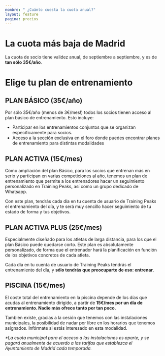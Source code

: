 ```yaml
---
nombre: " ¿Cuánto cuesta la cuota anual?"
layout: feature
pagina: precios
---
```

# La cuota más baja de Madrid

La cuota de socio tiene validez anual, de septiembre a septiembre, y es de **tan sólo 35€/año**.

# Elige tu plan de entrenamiento

## PLAN BÁSICO (35€/año)

Por sólo 35€/año (menos de 3€/mes!) todos los socios tienen acceso al plan básico de entrenamiento. Esto incluye:

* Participar en los entrenamientos conjuntos que se organizan específicamente para socios.
* Acceso a la sección exclusiva en el foro donde puedes encontrar planes de entrenamiento para distintas modalidades

## PLAN ACTIVA (15€/mes)

Como ampliación del plan Básico, para los socios que entrenan más en serio y participan en varias competiciones al año, tenemos un plan de entrenamiento que permite a los entrenadores hacer un seguimiento personalizado en Training Peaks, así como un grupo dedicado de Whatsapp.

Con este plan, tendrás cada día en tu cuenta de usuario de Training Peaks el entrenamiento del día, y te será muy sencillo hacer seguimiento de tu estado de forma y tus objetivos.

## PLAN ACTIVA PLUS (25€/mes)

Especialmente diseñado para los atletas de larga distancia, para los que el plan Básico puede quedarse corto. Este plan es absolutamente personalizado, de forma que el entrenador hará la planificación en función de los objetivos concretos de cada atleta.

Cada día en tu cuenta de usuario de Training Peaks tendrás el entrenamiento del día, y **sólo tendrás que preocuparte de eso: entrenar.**

## PISCINA (15€/mes)

El coste total del entrenamiento en la piscina depende de los días que acudas al entrenamiento dirigido, a partir de **15€/mes por un día de entrenamiento. Nadie más ofrece tanto por tan poco.**

También existe, gracias a la cesión que tenemos con las instalaciones municipales, la posibilidad de nadar por libre en los horarios que tenemos asignados. Infórmate si estás interesado en esta modalidad.

*\*La cuota municipal para el acceso a las instalaciones es aparte, y se pagará anualmente de acuerdo a las tarifas que establezca el Ayuntamiento de Madrid cada temporada.*
